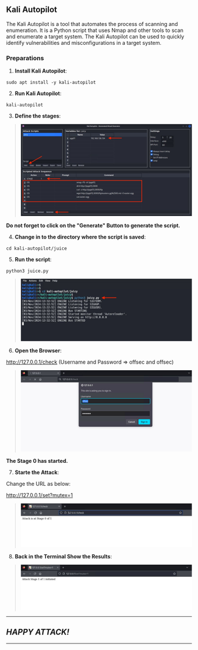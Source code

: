 ## Kali Autopilot
The Kali Autopilot is a tool that automates the process of scanning and enumeration. It is a Python script that uses Nmap and other tools to scan and enumerate a target system. The Kali Autopilot can be used to quickly identify vulnerabilities and misconfigurations in a target system.

### Preparations

1. **Install Kali Autopilot**:

```
sudo apt install -y kali-autopilot
```

2. **Run Kali Autopilot**:

```
kali-autopilot
```

3. **Define the stages**:

> <img src="/Images/01_KA.JPG" alt="The Attack Stages">

**Do not forget to click on the "Generate" Button to generate the script.**

4. **Change in to the directory where the script is saved**:

```
cd kali-autopilot/juice
```

5. **Run the script**:

```
python3 juice.py
```

> <img src="/Images/02_KA.JPG" alt="Run the Script">

6. **Open the Browser**:

http://127.0.0.1/check  (Username and Password => offsec and offsec)

> <img src="/Images/03_KA.JPG" alt="Open the Browser">

**The Stage 0 has started.**

7. **Starte the Attack**:

Change the URL as below:

http://127.0.0.1/set?mutex=1

> <img src="/Images/04_KA.JPG" alt="Change the URL">

8. **Back in the Terminal Show the Results**:

> <img src="/Images/05_KA.JPG" alt="Easter Egg">

---
## *HAPPY ATTACK!*
---